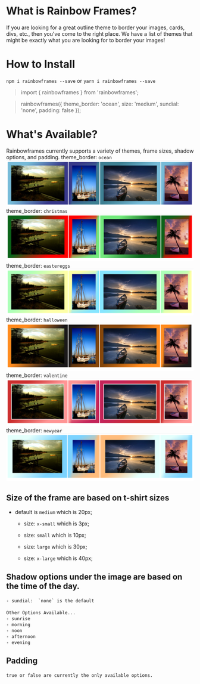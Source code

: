 #  What is Rainbow Frames?

If you are looking for a great outline theme to border your images, cards, divs, etc., then you've come to the right place. We have a list of themes that might be exactly what you are looking for to border your images!

# How to Install

`npm i rainbowframes --save`
or 
`yarn i rainbowframes --save`

>import { rainbowframes } from 'rainbowframes';

>rainbowframes({
>    theme_border: 'ocean', 
>    size: 'medium', 
>    sundial:  'none',
>    padding: false
>}); 


# What's Available? 

Rainbowframes currently supports a variety of themes, frame sizes, shadow options, and padding.
    theme_border: `ocean`
    ![Ocean](/images/Ocean.PNG)
    theme_border: `christmas`
    ![Christmas](/images/Christmas.PNG)
    theme_border: `eastereggs`
    ![Easter](/images/EasterEggs.PNG)
    theme_border: `halloween`
    ![Halloween](/images/Halloween.PNG)
    theme_border: `valentine`
    ![Valentines](/images/Valentines.PNG)
    theme_border: `newyear`
    ![New Years](/images/NewYear.PNG)

## Size of the frame are based on t-shirt sizes

- default is `medium` which is 20px;

    * size: `x-small` which is 3px;

    * size: `small` which is 10px;

    * size: `large` which is 30px;

    * size: `x-large` which is 40px;

## Shadow options under the image are based on the time of the day. 

    - sundial:  `none` is the default

    Other Options Available...
    - sunrise 
    - morning
    - noon
    - afternoon
    - evening

## Padding 

    true or false are currently the only available options.